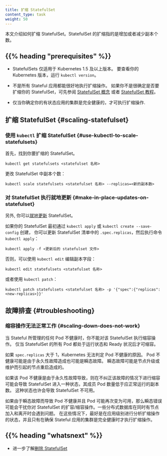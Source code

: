 ```yaml
---
title: 扩缩 StatefulSet
content_type: task
weight: 50
---
```


本文介绍如何扩缩 StatefulSet。StatefulSet 的扩缩指的是增加或者减少副本个数。

## {{% heading "prerequisites" %}}

- StatefulSets 仅适用于 Kubernetes 1.5 及以上版本。
  要查看你的 Kubernetes 版本，运行 `kubectl version`。
- 不是所有 Stateful 应用都能很好地执行扩缩操作。
  如果你不是很确定是否要扩缩你的 StatefulSet，可先参阅
  [StatefulSet 概念](/zh-cn/docs/concepts/workloads/controllers/statefulset/)
  或者 [StatefulSet 教程](/zh-cn/docs/tutorials/stateful-application/basic-stateful-set/)。

- 仅当你确定你的有状态应用的集群是完全健康的，才可执行扩缩操作.


## 扩缩 StatefulSet   {#scaling-statefulset}

### 使用 `kubectl` 扩缩 StatefulSet    {#use-kubectl-to-scale-statefulsets}

首先，找到你要扩缩的 StatefulSet。

```shell
kubectl get statefulsets <statefulset 名称>
```

更改 StatefulSet 中副本个数：

```shell
kubectl scale statefulsets <statefulset 名称> --replicas=<新的副本数>
```

### 对 StatefulSet 执行就地更新    {#make-in-place-updates-on-statefulset}

另外, 你可以[就地更新](/zh-cn/docs/concepts/cluster-administration/manage-deployment/#in-place-updates-of-resources) StatefulSet。

如果你的 StatefulSet 最初通过 `kubectl apply` 或 `kubectl create --save-config` 创建，
你可以更新 StatefulSet 清单中的 `.spec.replicas`，然后执行命令 `kubectl apply`：

```shell
kubectl apply -f <更新后的 statefulset 文件>
```

否则，可以使用 `kubectl edit` 编辑副本字段：

```shell
kubectl edit statefulsets <statefulset 名称>
```

或者使用 `kubectl patch`：

```shell
kubectl patch statefulsets <statefulset 名称> -p '{"spec":{"replicas":<new-replicas>}}'
```

## 故障排查  {#troubleshooting}

### 缩容操作无法正常工作   {#scaling-down-does-not-work}

当 Stateful 所管理的任何 Pod 不健康时，你不能对该 StatefulSet 执行缩容操作。
仅当 StatefulSet 的所有 Pod 都处于运行状态和 Ready 状况后才可缩容。

如果 `spec.replicas` 大于 1，Kubernetes 无法判定 Pod 不健康的原因。
Pod 不健康可能是由于永久性故障造成也可能是瞬态故障。
瞬态故障可能是节点升级或维护而引起的节点重启造成的。

如果该 Pod 不健康是由于永久性故障导致，则在不纠正该故障的情况下进行缩容可能会导致
StatefulSet 进入一种状态，其成员 Pod 数量低于应正常运行的副本数。
这种状态也许会导致 StatefulSet 不可用。

如果由于瞬态故障而导致 Pod 不健康并且 Pod 可能再次变为可用，那么瞬态错误可能会干扰你对
StatefulSet 的扩容/缩容操作。一些分布式数据库在同时有节点加入和离开时会遇到问题。
在这些情况下，最好是在应用级别进行分析扩缩操作的状态，并且只有在确保
Stateful 应用的集群是完全健康时才执行扩缩操作。

## {{% heading "whatsnext" %}}

- 进一步了解[删除 StatefulSet](/zh-cn/docs/tasks/run-application/delete-stateful-set/)
